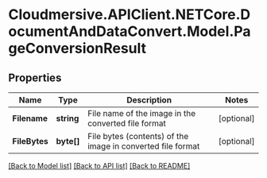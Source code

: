 # Cloudmersive.APIClient.NETCore.DocumentAndDataConvert.Model.PageConversionResult
## Properties

Name | Type | Description | Notes
------------ | ------------- | ------------- | -------------
**Filename** | **string** | File name of the image in the converted file format | [optional] 
**FileBytes** | **byte[]** | File bytes (contents) of the image in converted file format | [optional] 

[[Back to Model list]](../README.md#documentation-for-models) [[Back to API list]](../README.md#documentation-for-api-endpoints) [[Back to README]](../README.md)

